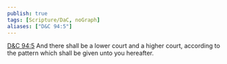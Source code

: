 ```yaml
---
publish: true
tags: [Scripture/DaC, noGraph]
aliases: ["D&C 94:5"]
---
```

[D&C 94:5](https://churchofjesuschrist.org/study/scriptures/dc-testament/dc/94?lang=eng&id=p5#p5) And there shall be a lower court and a higher court, according to the pattern which shall be given unto you hereafter.
